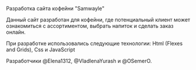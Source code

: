 Разработка сайта кофейни "Samwayle"

Данный сайт разработан для кофейни, где потенциальный клиент может ознакомиться с ассортиментом, выбрать напиток и сделать заказ онлайн. 

При разработке использовались следующие технологии:
Html (Flexes and Grids), Css и JavaScript

Разработчики @Elena1312, @VladlenaYurash и @OSemerO.
